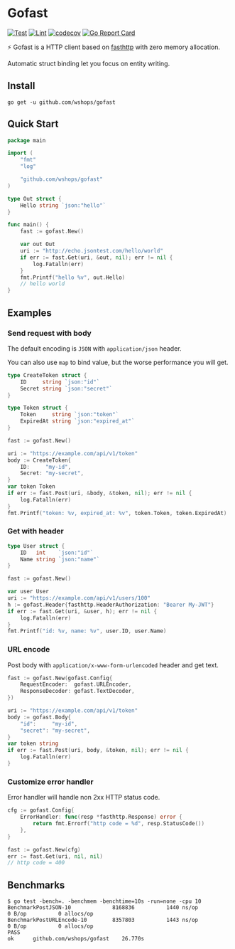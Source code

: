 # Gofast

[![Test](https://github.com/wshops/gofast/workflows/Test/badge.svg)](https://github.com/wshops/gofast/actions?query=workflow%3ATest)
[![Lint](https://github.com/wshops/gofast/workflows/Lint/badge.svg)](https://github.com/wshops/gofast/actions?query=workflow%3ALint)
[![codecov](https://codecov.io/gh/wshops/gofast/branch/main/graph/badge.svg)](https://codecov.io/gh/wshops/gofast)
[![Go Report Card](https://goreportcard.com/badge/github.com/wshops/gofast)](https://goreportcard.com/report/github.com/wshops/gofast)

⚡️ Gofast is a HTTP client based on [fasthttp](https://github.com/valyala/fasthttp) with zero memory allocation. 

Automatic struct binding let you focus on entity writing.

## Install

```console
go get -u github.com/wshops/gofast
```

## Quick Start

```go
package main

import (
	"fmt"
	"log"

	"github.com/wshops/gofast"
)

type Out struct {
	Hello string `json:"hello"`
}

func main() {
	fast := gofast.New()

	var out Out
	uri := "http://echo.jsontest.com/hello/world"
	if err := fast.Get(uri, &out, nil); err != nil {
		log.Fatalln(err)
	}
	fmt.Printf("hello %v", out.Hello)
	// hello world
}
```

## Examples

### Send request with body

The default encoding is `JSON` with `application/json` header.

You can also use `map` to bind value, but the worse performance you will get. 
```go
type CreateToken struct {
    ID     string `json:"id"`
    Secret string `json:"secret"`
}

type Token struct {
    Token     string `json:"token"`
    ExpiredAt string `json:"expired_at"`
}

fast := gofast.New()

uri := "https://example.com/api/v1/token"
body := CreateToken{
    ID:     "my-id",
    Secret: "my-secret",
}
var token Token
if err := fast.Post(uri, &body, &token, nil); err != nil {
    log.Fatalln(err)
}
fmt.Printf("token: %v, expired_at: %v", token.Token, token.ExpiredAt)
```

### Get with header

```go
type User struct {
    ID   int    `json:"id"`
    Name string `json:"name"`
}

fast := gofast.New()

var user User
uri := "https://example.com/api/v1/users/100"
h := gofast.Header{fasthttp.HeaderAuthorization: "Bearer My-JWT"}
if err := fast.Get(uri, &user, h); err != nil {
    log.Fatalln(err)
}
fmt.Printf("id: %v, name: %v", user.ID, user.Name)
```

### URL encode

Post body with `application/x-www-form-urlencoded` header and get text.

```go
fast := gofast.New(gofast.Config{
    RequestEncoder:  gofast.URLEncoder,
    ResponseDecoder: gofast.TextDecoder,
})

uri := "https://example.com/api/v1/token"
body := gofast.Body{
    "id":     "my-id",
    "secret": "my-secret",
}
var token string
if err := fast.Post(uri, body, &token, nil); err != nil {
    log.Fatalln(err)
}
```

### Customize error handler

Error handler will handle non 2xx HTTP status code.

```go
cfg := gofast.Config{
    ErrorHandler: func(resp *fasthttp.Response) error {
        return fmt.Errorf("http code = %d", resp.StatusCode())
    },
}

fast := gofast.New(cfg)
err := fast.Get(uri, nil, nil)
// http code = 400
```

## Benchmarks

```console
$ go test -bench=. -benchmem -benchtime=10s -run=none -cpu 10
BenchmarkPostJSON-10         	 8168836	      1440 ns/op	       0 B/op	       0 allocs/op
BenchmarkPostURLEncode-10    	 8357803	      1443 ns/op	       0 B/op	       0 allocs/op
PASS
ok  	github.com/wshops/gofast	26.770s
```
